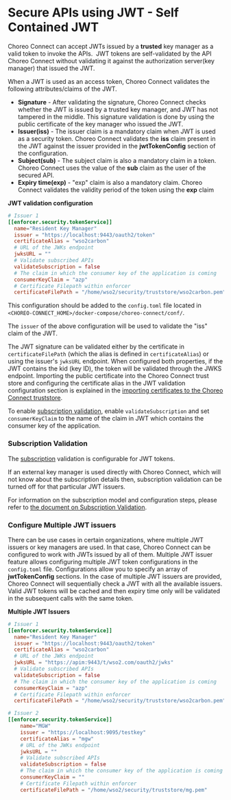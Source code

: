 # Secure APIs using JWT - Self Contained JWT

Choreo Connect can accept JWTs issued by a **trusted** key manager as a valid token to invoke the APIs.  JWT tokens are self-validated by the API Choreo Connect without validating it against the authorization server(key manager) that issued the JWT.

When a JWT is used as an access token, Choreo Connect validates the following attributes/claims of the JWT.

-   **Signature** - After validating the signature, Choreo Connect checks whether the JWT is issued by a trusted key manager, and JWT has not tampered in the middle. This signature validation is done by using the public certificate of the key manager who issued the JWT. 
-   **Issuer(iss)** - The issuer claim is a mandatory claim when JWT is used as a security token. Choreo Connect validates the **iss** claim present in the JWT against the issuer provided in the **jwtTokenConfig** section of the configuration.
-   **Subject(sub)** - The subject claim is also a mandatory claim in a token. Choreo Connect uses the value of the **sub** claim as the user of the secured API.
-   **Expiry time(exp)** - "exp" claim is also a mandatory claim. Choreo Connect validates the validity period of the token using the **exp** claim

**JWT validation configuration**

``` toml
# Issuer 1
[[enforcer.security.tokenService]]
  name="Resident Key Manager"
  issuer = "https://localhost:9443/oauth2/token"
  certificateAlias = "wso2carbon"
  # URL of the JWKs endpoint
  jwksURL = ""
  # Validate subscribed APIs
  validateSubscription = false
  # The claim in which the consumer key of the application is coming
  consumerKeyClaim = "azp"
  # Certificate Filepath within enforcer
  certificateFilePath = "/home/wso2/security/truststore/wso2carbon.pem"
```
This configuration should be added to the `config.toml` file located in `<CHOREO-CONNECT_HOME>/docker-compose/choreo-connect/conf/`.

The `issuer` of the above configuration will be used to validate the "iss" claim of the JWT. 

The JWT signature can be validated either by the certificate in `certificateFilePath` (which the alias is defined in `certificateAlias`) or using the issuer's `jwksURL` endpoint. When configured both properties, if the JWT contains the kid (key ID), the token will be validated through the JWKS endpoint.
Importing the public certificate into the Choreo Connect trust store and configuring the certificate alias in the JWT validation configuration section is explained in the [importing certificates to the Choreo Connect truststore]({{base_path}}/deploy-and-publish/deploy-on-gateway/choreo-connect/security/importing-certificates-to-the-choreo-connect-truststore/).

To enable [subscription validation](#subscription-validation), enable `validateSubscription` and set `consumerKeyClaim` to the name of the claim in JWT which contains the consumer key of the application.

### Subscription Validation
The [subscription]({{base_path}}/consume/manage-subscription/subscribe-to-an-api/) validation is configurable for JWT tokens.

If an external key manager is used directly with Choreo Connect, which will not know about the subscription details then, subscription validation can be turned off for that particular JWT issuers.

For information on the subscription model and configuration steps, please refer to [the document on Subscription Validation]({{base_path}}/deploy-and-publish/deploy-on-gateway/choreo-connect/security/api-authorization/subscription-validation).

### Configure Multiple JWT issuers

 There can be use cases in certain organizations, where multiple JWT issuers or key managers are used. In that case, Choreo Connect can be configured to work with JWTs issued by all of them. Multiple JWT issuer feature allows configuring multiple JWT token configurations in the `config.toml` file. Configurations allow you to specify an array of **jwtTokenConfig** sections. In the case of multiple JWT issuers are provided, Choreo Connect will sequentially check a JWT with all the available issuers. Valid JWT tokens will be cached and then expiry time only will be validated in the subsequent calls with the same token.

 **Multiple JWT Issuers**

``` toml
# Issuer 1
[[enforcer.security.tokenService]]
  name="Resident Key Manager"
  issuer = "https://localhost:9443/oauth2/token"
  certificateAlias = "wso2carbon"
  # URL of the JWKs endpoint
  jwksURL = "https://apim:9443/t/wso2.com/oauth2/jwks"
  # Validate subscribed APIs
  validateSubscription = false
  # The claim in which the consumer key of the application is coming
  consumerKeyClaim = "azp"
  # Certificate Filepath within enforcer
  certificateFilePath = "/home/wso2/security/truststore/wso2carbon.pem"

# Issuer 2
[[enforcer.security.tokenService]]
    name="MGW"
    issuer = "https://localhost:9095/testkey"
    certificateAlias = "mgw"
    # URL of the JWKs endpoint
    jwksURL = ""
    # Validate subscribed APIs
    validateSubscription = false
    # The claim in which the consumer key of the application is coming
    consumerKeyClaim = ""
    # Certificate Filepath within enforcer
    certificateFilePath = "/home/wso2/security/truststore/mg.pem"
```
